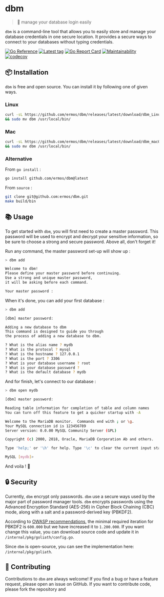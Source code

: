 # dbm
> 💼 manage your database login easily

`dbm` is a command-line tool that allows you
to easily store and manage your database credentials
in one secure location. It provides a secure ways to connect
to your databases without typing credentials.

[![Go Reference](https://pkg.go.dev/badge/github.com/ermos/dbm.svg)](https://pkg.go.dev/github.com/ermos/dbm)
[![Latest tag](https://img.shields.io/github/v/tag/ermos/dbm?label=latest)](https://github.com/ermos/dbm/tags)
[![Go Report Card](https://goreportcard.com/badge/github.com/ermos/dbm)](https://goreportcard.com/report/github.com/ermos/dbm)
[![Maintainability](https://api.codeclimate.com/v1/badges/4d4e0548b083618eba7d/maintainability)](https://codeclimate.com/github/ermos/dbm/maintainability)
[![codecov](https://codecov.io/github/ermos/dbm/branch/main/graph/badge.svg?token=QWBNK45M8L)](https://codecov.io/github/ermos/dbm)


## 📦 Installation

`dbm` is free and open source. You can install it by following one of given ways.

### Linux

```bash
curl -sL https://github.com/ermos/dbm/releases/latest/download/dbm_Linux_$(uname -m).tar.gz | tar -xvz --wildcards 'dbm' \
&& sudo mv dbm /usr/local/bin/
```

### Mac

```bash
curl -sL https://github.com/ermos/dbm/releases/latest/download/dbm_macOS_all.tar.gz | tar -xvz --wildcards 'dbm' \
&& sudo mv dbm /usr/local/bin/
```

[//]: # (### Windows)

[//]: # ()
[//]: # (Download the right archive from [the latest release page]&#40;https://github.com/ermos/dbm/releases/latest&#41;.)

### Alternative

From `go install` :
```bash
go install github.com/ermos/dbm@latest
```

From `source` :
```bash
git clone git@github.com:ermos/dbm.git
make build/bin
```

## 📚 Usage

To get started with `dbm`, you will first need to create a master password.
This password will be used to encrypt and decrypt your sensitive information,
so be sure to choose a strong and secure password. Above all, don't forget it!

Run any command, the master password set-up will show up :
```bash
> dbm add

Welcome to dbm!
Please define your master password before continuing.
Use a strong and unique master password,
it will be asking before each command.

Your master password :

```

When it's done, you can add your first database :
```bash
> dbm add

[dbm] master password: 

Adding a new database to dbm
This command is designed to guide you through
the process of adding a new database to dbm.

? What is the alias name ? mydb
? What is the protocol ? mysql
? What is the hostname ? 127.0.0.1
? What is the port ? 3306
? What is your database username ? root
? What is your database password ? 
? What is the default database ? mydb
```

And for finish, let's connect to our database :
```bash
> dbm open mydb

[dbm] master password: 

Reading table information for completion of table and column names
You can turn off this feature to get a quicker startup with -A

Welcome to the MariaDB monitor.  Commands end with ; or \g.
Your MySQL connection id is 123456789
Server version: 0.0.00 MySQL Community Server (GPL)

Copyright (c) 2000, 2018, Oracle, MariaDB Corporation Ab and others.

Type 'help;' or '\h' for help. Type '\c' to clear the current input statement.

MySQL [mydb]> 
```

And voila ! 🎉

## 🔒 Security

Currently, `dbm` encrypt only passwords.
`dbm` use a secure ways used by the major part of password manager tools.
`dbm` encrypts passwords using the Advanced Encryption Standard (AES-256)
in Cipher Block Chaining (CBC) mode, along with a salt
and a password-derived key (PBKDF2).

According to [OWASP recommendations](https://cheatsheetseries.owasp.org/cheatsheets/Password_Storage_Cheat_Sheet.html),
the minimal required iteration for PBKDF2 is `600.000` but we have increased it to `1.200.000`.
If you want change this value, you can download source code and update it in `/internal/pkg/goliath/config.go`.

Since `dbm` is open-source, you can see the implementation here: `/internal/pkg/goliath`.

## 🤝 Contributing

Contributions to `dbm` are always welcome!
If you find a bug or have a feature request, please open an issue on GitHub.
If you want to contribute code, please fork the repository and
